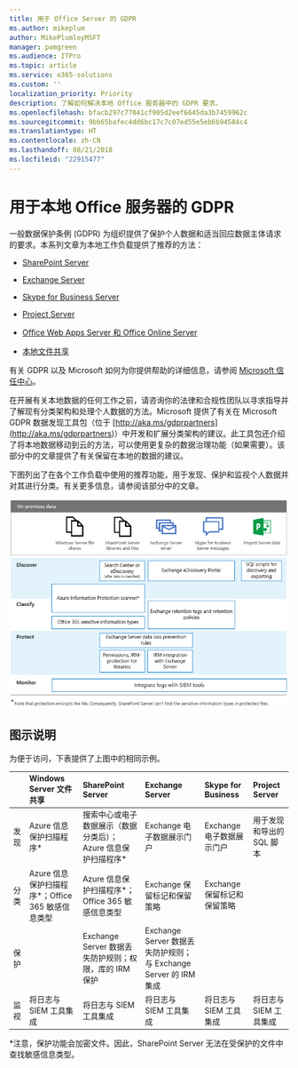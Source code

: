 ```yaml
---
title: 用于 Office Server 的 GDPR
ms.author: mikeplum
author: MikePlumleyMSFT
manager: pamgreen
ms.audience: ITPro
ms.topic: article
ms.service: o365-solutions
ms.custom: ''
localization_priority: Priority
description: 了解如何解决本地 Office 服务器中的 GDPR 要求。
ms.openlocfilehash: bfacb297c77041cf905d2eef6645da3b7459962c
ms.sourcegitcommit: 9bb65bafec4dd6bc17c7c07ed55e5eb6b94584c4
ms.translationtype: HT
ms.contentlocale: zh-CN
ms.lasthandoff: 08/21/2018
ms.locfileid: "22915477"
---
```

# <a name="gdpr-for-office-on-premises-servers"></a>用于本地 Office 服务器的 GDPR

一般数据保护条例 (GDPR) 为组织提供了保护个人数据和适当回应数据主体请求的要求。本系列文章为本地工作负载提供了推荐的方法：

-   [SharePoint Server](gdpr-for-sharepoint-server.md)

-   [Exchange Server](gdpr-for-exchange-server.md)

-   [Skype for Business Server](gdpr-for-skype-for-business-server.md)

-   [Project Server](gdpr-for-project-server.md)

-   [Office Web Apps Server 和 Office Online Server](gdpr-for-office-online-server.md)

-   [本地文件共享](gdpr-for-on-premises-file-shares.md)

有关 GDPR 以及 Microsoft 如何为你提供帮助的详细信息，请参阅 [Microsoft 信任中心](https://www.microsoft.com/zh-CN/TrustCenter/Privacy/gdpr/default.aspx)。

在开展有关本地数据的任何工作之前，请咨询你的法律和合规性团队以寻求指导并了解现有分类架构和处理个人数据的方法。Microsoft 提供了有关在 Microsoft GDPR 数据发现工具包（位于 [http://aka.ms/gdprpartners](<http://aka.ms/gdprpartners>)）中开发和扩展分类架构的建议。此工具包还介绍了将本地数据移动到云的方法，可以使用更复杂的数据治理功能（如果需要）。该部分中的文章提供了有关保留在本地的数据的建议。

下图列出了在各个工作负载中使用的推荐功能，用于发现、保护和监视个人数据并对其进行分类。有关更多信息，请参阅该部分中的文章。

![](media/gdpr-for-office-servers-image1.png)

## <a name="illustration-description"></a>图示说明

为便于访问，下表提供了上图中的相同示例。

|             |Windows Server 文件共享|SharePoint Server|Exchange Server|Skype for Business|Project Server|
|:------------|:-------------------------|:----------------|:--------------|:-----------------|:-------------|
|发现|Azure 信息保护扫描程序*|搜索中心或电子数据展示（数据分类后）；Azure 信息保护扫描程序*|Exchange 电子数据展示门户|Exchange 电子数据展示门户|用于发现和导出的 SQL 脚本|
|分类|Azure 信息保护扫描程序*；Office 365 敏感信息类型|Azure 信息保护扫描程序*；Office 365 敏感信息类型|Exchange 保留标记和保留策略|Exchange 保留标记和保留策略||
|保护||Exchange Server 数据丢失防护规则；权限，库的 IRM 保护|Exchange Server 数据丢失防护规则；与 Exchange Server 的 IRM 集成|||
|监视|将日志与 SIEM 工具集成|将日志与 SIEM 工具集成|将日志与 SIEM 工具集成|将日志与 SIEM 工具集成|将日志与 SIEM 工具集成|

*注意，保护功能会加密文件。因此，SharePoint Server 无法在受保护的文件中查找敏感信息类型。
